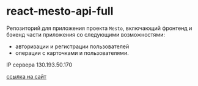 # react-mesto-api-full
Репозиторий для приложения проекта `Mesto`, включающий фронтенд и бэкенд части приложения со следующими возможностями: 
 - авторизации и регистрации пользователей
 - операции с карточками и пользователями.
  
IP сервера 130.193.50.170

[ссылка на сайт](https://mesto.practicum.nomoredomains.sbs/)
